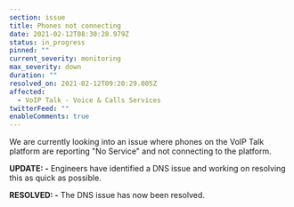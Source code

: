 ```yaml
---
section: issue
title: Phones not connecting
date: 2021-02-12T08:30:28.979Z
status: in_progress
pinned: ""
current_severity: monitoring
max_severity: down
duration: ""
resolved_on: 2021-02-12T09:20:29.005Z
affected:
  - VoIP Talk - Voice & Calls Services
twitterFeed: ""
enableComments: true
---
```

We are currently looking into an issue where phones on the VoIP Talk platform are reporting "No Service" and not connecting to the platform.

**UPDATE: -** Engineers have identified a DNS issue and working on resolving this as quick as possible.

**RESOLVED: -** The DNS issue has now been resolved.